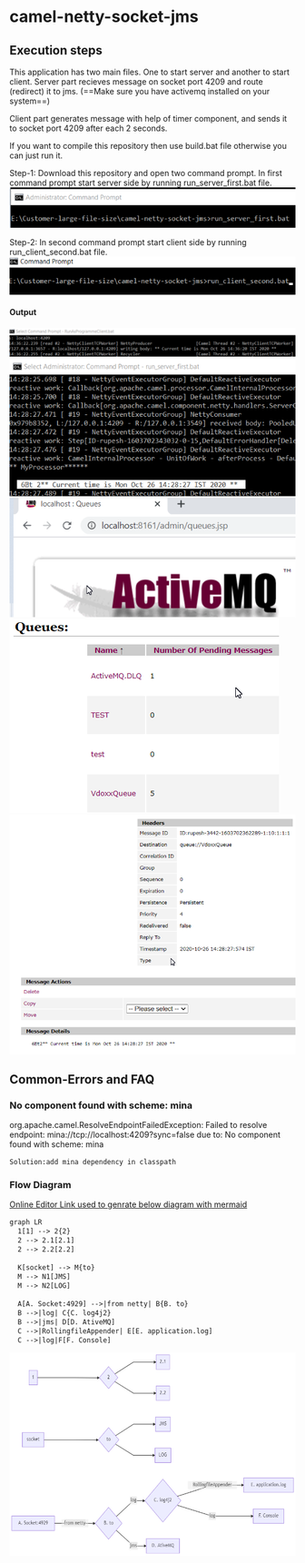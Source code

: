# camel-netty-socket-jms
## Execution steps
This application has two main files. One to start server and another to start client.
Server part recieves message on socket port 4209 and route (redirect) it to jms. (==Make sure you have activemq installed on your system==)

Client part generates message with help of timer component, and sends it to socket port 4209 after each 2 seconds.

If you want to compile this repository then use build.bat file otherwise you can just run it.

Step-1: Download this repository and open two command prompt.
In first command prompt start server side by running run_server_first.bat file.
![run_server_first](image/run_server_first.png)

Step-2: In second command prompt start client side by running run_client_second.bat file.
![run_client_second](image/run_client_second.png)

#### Output
![client.png](image/client.png)
![server.png](image/server.png)
![activemq_1.png](image/activemq_1.png)
![activemq_2.png](image/activemq_2.png)
![activemq_3.png](image/activemq_3.png)
## Common-Errors and FAQ

### No component found with scheme: mina
org.apache.camel.ResolveEndpointFailedException: Failed to resolve endpoint: mina://tcp://localhost:4209?sync=false due to: No component found with scheme: mina
	
	Solution:add mina dependency in classpath

### Flow Diagram
[Online Editor Link used to genrate below diagram with mermaid](https://mermaid-js.github.io/mermaid-live-editor)
```
graph LR
  1[1] --> 2{2}
  2 --> 2.1[2.1]
  2 --> 2.2[2.2]

  K[socket] --> M{to}
  M --> N1[JMS]
  M --> N2[LOG]

  A[A. Socket:4929] -->|from netty| B{B. to}
  B -->|log| C{C. log4j2}
  B -->|jms| D[D. AtiveMQ]
  C -->|RollingfileAppender| E[E. application.log]
  C -->|log|F[F. Console]
```
![Flow Diagram](image/flow_diagram.png)